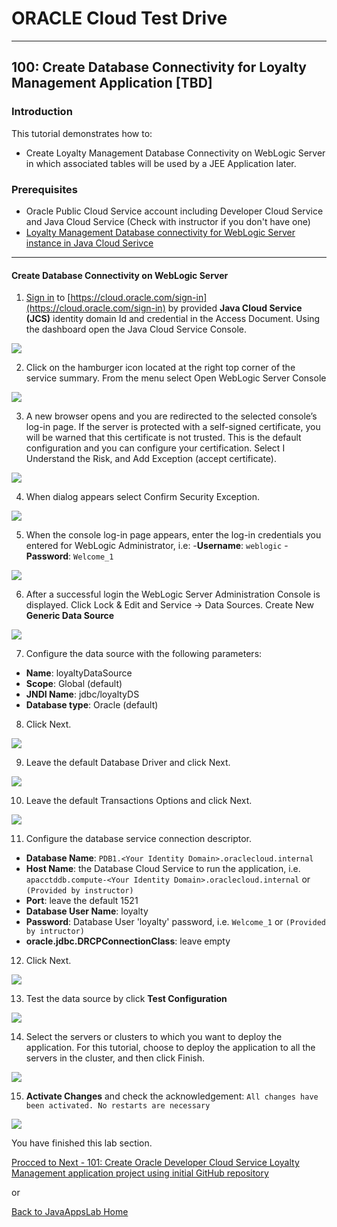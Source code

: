 # ORACLE Cloud Test Drive #
-----
## 100: Create Database Connectivity for Loyalty Management Application [TBD] ##

### Introduction ###
This tutorial demonstrates how to:
- Create Loyalty Management Database Connectivity on WebLogic Server in which associated tables will be used by a JEE Application later.

### Prerequisites ###
- Oracle Public Cloud Service account including Developer Cloud Service and Java Cloud Service (Check with instructor if you don't have one)
- [Loyalty Management Database connectivity for WebLogic Server instance in Java Cloud Serivce](100-JavaAppsLab.md)

----

#### Create Database Connectivity on WebLogic Server ####

1. [Sign in](sign.in.to.oracle.cloud.md) to [https://cloud.oracle.com/sign-in](https://cloud.oracle.com/sign-in) by provided **Java Cloud Service \(JCS\)** identity domain Id and credential in the Access Document. Using the dashboard open the Java Cloud Service Console.

![](images/100/00.png)

2. Click on the hamburger icon located at the right top corner of the service summary. From the 
menu select Open WebLogic Server Console

![](images/100/01.png)

3. A new browser opens and you are redirected to the selected console’s log-in page. If the server is protected with a self-signed certificate, you will be warned that this certificate is not trusted. This is the default configuration and you can configure your certification. Select I Understand the Risk, and Add Exception (accept certificate). 

![](images/100/02.png)

4. When dialog appears select Confirm Security Exception.

![](images/100/03.png)

5. When the console log-in page appears, enter the log-in credentials you entered for WebLogic Administrator, i.e:
   -**Username**: `weblogic`
   -**Password**: `Welcome_1`

![](images/100/04.png)

6. After a successful login the WebLogic Server Administration Console is displayed. Click Lock & Edit and Service -> Data Sources. Create New **Generic Data Source**

![](images/100/05.png)

7. Configure the data source with the following parameters:
+ **Name**: loyaltyDataSource
+ **Scope**: Global (default)
+ **JNDI Name**: jdbc/loyaltyDS
+ **Database type**: Oracle (default)

8. Click Next.

![](images/100/06.png)

9. Leave the default Database Driver and click Next.

![](images/100/07.png) 

10. Leave the default Transactions Options and click Next.

![](images/100/08.png)

11. Configure the database service connection descriptor.
+ **Database Name**: `PDB1.<Your Identity Domain>.oraclecloud.internal`
+ **Host Name**: the Database Cloud Service to run the application, i.e. `apacctddb.compute-<Your Identity Domain>.oraclecloud.internal` or `(Provided by instructor)`
+ **Port**: leave the default 1521
+ **Database User Name**: loyalty
+ **Password**: Database User 'loyalty' password, i.e. `Welcome_1` or `(Provided by intructor)`
+ **oracle.jdbc.DRCPConnectionClass**: leave empty

12. Click Next.

![](images/100/09.png)

13. Test the data source by click **Test Configuration**

![](images/100/10.png)

14. Select the servers or clusters to which you want to deploy the application. For this tutorial, choose to deploy the application to all the servers in the cluster, and then click Finish.

![](images/100/11.png)

15. **Activate Changes** and check the acknowledgement: `All changes have been activated. No restarts are necessary`

![](images/100/12.png)

You have finished this lab section.

[Procced to Next - 101: Create Oracle Developer Cloud Service Loyalty Management application project using initial GitHub repository](101-JavaAppsLab.md)

or

[Back to JavaAppsLab Home](README.md)
